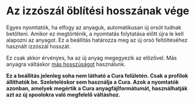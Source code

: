 # Az izzószál öblítési hosszának vége

Egyes nyomtatók, ha elfogy az anyaguk, automatikusan új orsót tudnak betölteni. Amikor ez megtörténik, a nyomtatás folytatása előtt újra le kell alapozni az anyagot. Ez a beállítás határozza meg az új orsó feltöltéséhez használt izzószál hosszát.

Ez csak akkor érvényes, ha az új anyag megegyezik az előzővel. Más anyagra váltáskor [más hosszúságot](material_flush_purge_length.md) használunk.

**Ez a beállítás jelenleg soha nem látható a Cura felületén. Csak a profilok állíthatók be. Szeleteléskor sem használja a Cura. Azok a nyomtatók azonban, amelyek megértik a Cura anyagfájlformátumát, használhatják azt az új spoolokra való megfelelő váltáshoz.**
